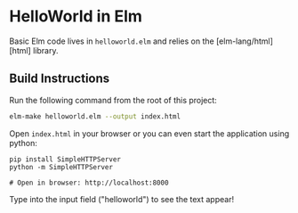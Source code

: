 # HelloWorld in Elm

Basic Elm code lives in `helloworld.elm` and relies on the [elm-lang/html][html] library. 

## Build Instructions

Run the following command from the root of this project:

```bash
elm-make helloworld.elm --output index.html
```

Open `index.html` in your browser or you can even start the application using python:
```
pip install SimpleHTTPServer
python -m SimpleHTTPServer

# Open in browser: http://localhost:8000
```

Type into the input field ("helloworld") to see the text appear!